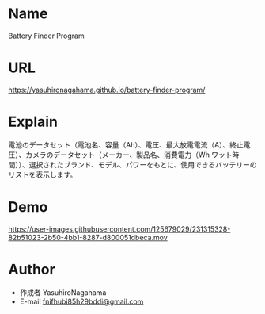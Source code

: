 # Name

Battery Finder Program

# URL

https://yasuhironagahama.github.io/battery-finder-program/

# Explain

電池のデータセット（電池名、容量（Ah）、電圧、最大放電電流（A）、終止電圧）、カメラのデータセット（メーカー、製品名、消費電力（Wh ワット時間））、選択されたブランド、モデル、パワーをもとに、使用できるバッテリーのリストを表示します。

# Demo

https://user-images.githubusercontent.com/125679029/231315328-82b51023-2b50-4bb1-8287-d800051dbeca.mov

# Author

* 作成者 YasuhiroNagahama
* E-mail fnifhubi85h29bddi@gmail.com
